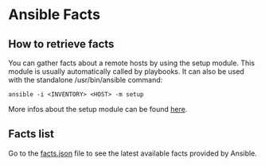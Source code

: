 # Ansible Facts

## How to retrieve facts

You can gather facts about a remote hosts by using the setup module. This module is usually automatically called by playbooks.
It can also be used with the standalone /usr/bin/ansible command:

   ```
   ansible -i <INVENTORY> <HOST> -m setup 
   ```

More infos about the setup module can be found [here](http://https://docs.ansible.com/ansible/latest/modules/setup_module.html).

## Facts list

Go to the [facts.json](facts.json) file to see the latest available facts provided by Ansible.
